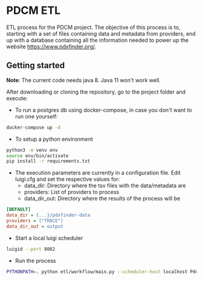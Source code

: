 # PDCM ETL

ETL process for the PDCM project.
The objective of this process is to, starting with a set of files containing data and metadata from providers, end up with a database containing all the information needed to power up the website https://www.pdxfinder.org/.


## Getting started
**Note**: The current code needs java 8. Java 11 won't work well.

After downloading or cloning the repository, go to the project folder and execute:

 - To run a postgres db using docker-compose, in case you don't want to run one yourself:
```sh
docker-compose up -d
```

 - To setup a python environment
```sh
python3 -m venv env
source env/bin/activate
pip install -r requirements.txt
```

 - The execution parameters are currently in a configuration file. Edit luigi.cfg and set the respective values for:
	 - data_dir: Directory where the tsv files with the data/metadata are
	 - providers: List of providers to process
	 - data_dir_out: Directory where the results of the process will be
```cfg
[DEFAULT]  
data_dir = {...}/pdxfinder-data  
providers = ["TRACE"]  
data_dir_out = output
```

- Start a local luigi scheduler
 ```sh
luigid --port 8082
```

- Run the process
```sh
PYTHONPATH=. python etl/workflow/main.py --scheduler-host localhost PdcmEtl
```